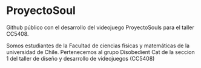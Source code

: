 # ProyectoSoul
Github público con el desarrollo del videojuego ProyectoSouls para el taller CC5408.

Somos estudiantes de la Facultad de ciencias físicas y matemáticas de la universidad de Chile.
Pertenecemos al grupo Disobedient Cat de la seccion 1 del taller de diseño y desarrollo de videojuegos (CC5408)
